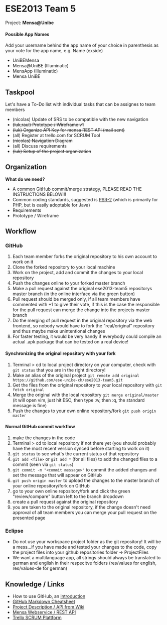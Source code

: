# ESE2013 Team 5

Project: **Mensa@Unibe**

#### Possible App Names

Add your username behind the app name of your choice in parenthesis as your vote for the app name, e.g. Name (exside)

- UniBEMensa
- Mensa@UniBE (Illuminatic)
- MensApp (Illuminatic)
- Mensa UniBE



## Taskpool

Let's have a To-Do list with individual tasks that can be assignes to team members
- (nicolas) Update of SRS to be compatible with the new navigation
- ~~(luk,raul) Prototype / Wireframe v1~~
- ~~(luk) Organize API Key for mensa REST API (mail sent)~~
- (all) Register at trello.com for SCRUM Tool
- ~~(nicolas) Navigation Diagram~~
- (all) Discuss requirements
- ~~(luk) Setup of the project organization~~


## Organization

**What do we need?**

- A common GitHub commit/merge strategy, PLEASE READ THE INSTRUCTIONS BELOW!!!
- Common coding standards, suggested is [PSR-2](https://github.com/php-fig/fig-standards/blob/master/accepted/PSR-2-coding-style-guide.md) (which is primarily for PHP, but is easily adoptable for Java)
- Requirements
- Prototype / Wireframe


## Workflow

### GitHub
1. Each team member forks the original repository to his own account to work on it
2. Clone the forked repository to your local machine
3. Work on the project, add and commit the changes to your local repository
4. Push the changes online to your forked master branch
5. Make a pull request against the original ese2013-team5 repositorys master branch (in the online interface via the green button)
6. Pull request should be merged only, if all team members have commented with +1 to give their vote, if this is the case the responsible for the pull request can merge the change into the projects master branch
7. Do the merging of pull request in the original repository via the web frontend, so nobody would have to fork the "real/original" repository and thus maybe make unintentional changes
8. For faster testing, it would be very handy if everybody could compile an actual .apk package that can be tested on a real device!

#### Synchronizing the original repository with your fork
1. Terminal > cd to local project directory on your computer, check with `git status` that you are in the right directory!
2. Make an alias of the original project `git remote add original https://github.com/ese-unibe-ch/ese2013-team5.git`
3. Get the files from the original repository to your local repository with `git fetch original`
4. Merge the original with the local repository `git merge original/master` (it will open vim, just hit ESC, then type :w, then :q, the standard message is fine)
5. Push the changes to your own online repository/fork `git push origin master`

#### Normal GitHub commit workflow
1. make the changes in the code
2. Terminal > cd to local repository if not there yet (you should probably have the most recent version synced before starting to work on it)
3. `git status` to see what's the current status of that repository
4. `git add <file>` or `git add *` (for all files) to add the changed files to a commit (seen via `git status`)
5. `git commit -m "<commit message>"` to commit the added changes and set the message that will appear on GitHub
6. `git push origin master` to upload the changes to the master branch of your online repository/fork on GitHub
7. go to your own online repository/fork and click the green "review/compare" button left to the branch dropdown
8. create a pull request against the original repository
9. you are taken to the original repository, if the change doesn't need approval of all team members you can merge your pull request on the presented page

### Eclipse
- Do not use your workspace project folder as the git repository! It will be a mess...if you have made and tested your changes to the code, copy the project files into your github repositories folder -> ProjectFiles
- We want a multilanguage app, all strings should always be translated to german and english in their respecitve folders (res/values for english, res/values-de for german)

## Knowledge / Links

- How to use GitHub, an [introduction](http://rogerdudler.github.io/git-guide/index.de.html)
- [GitHub Markdown Cheatsheet](https://github.com/adam-p/markdown-here/wiki/Markdown-Cheatsheet)
- [Project Description / API from Wiki](https://github.com/ese-unibe-ch/ese2013-wiki/wiki/Project-Mensa@Unibe)
- [Mensa Webservice / REST API](https://github.com/lexruee/Mensa-Webservice)
- [Trello SCRUM Plattform](https://trello.com/b/pS8FuRWx/team-5-mensa-unibe)
